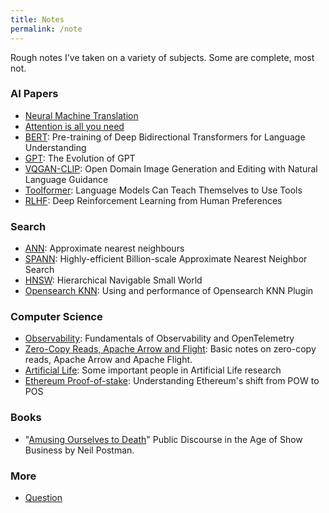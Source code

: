 ```yaml
---
title: Notes
permalink: /note
---
```

Rough notes I've taken on a variety of subjects. Some are complete, most not.

### AI Papers
- [Neural Machine Translation](note/neural-machine-translation)
- [Attention is all you need](note/attention-is-all-you-need)
- [BERT](note/bert): Pre-training of Deep Bidirectional Transformers for Language Understanding 
- [GPT](note/gpt): The Evolution of GPT
- [VQGAN-CLIP](note/vqgan-clip): Open Domain Image Generation and Editing with Natural Language Guidance
- [Toolformer](note/toolformers.md): Language Models Can Teach Themselves to Use Tools
- [RLHF](note/rlhf.md): Deep Reinforcement Learning from Human Preferences

### Search
- [ANN](note/anns): Approximate nearest neighbours
- [SPANN](note/spann): Highly-efficient Billion-scale Approximate Nearest Neighbor Search
- [HNSW](note/hnsw): Hierarchical Navigable Small World
- [Opensearch KNN](note/opensearch-knn): Using and performance of Opensearch KNN Plugin

### Computer Science
 - [Observability](note/observability): Fundamentals of Observability and OpenTelemetry
 - [Zero-Copy Reads, Apache Arrow and Flight](note/large-data): Basic notes on zero-copy reads, Apache Arrow and Apache Flight.
 - [Artificial Life](note/artificial-life.md): Some important people in Artificial Life research 
 - [Ethereum Proof-of-stake](note/ethereum-pos.md): Understanding Ethereum's shift from POW to POS

### Books
 - "[Amusing Ourselves to Death](note/amusing-ourselves-to-death)" Public Discourse in the Age of Show Business by Neil Postman.

### More
 - [Question](note/questions)
